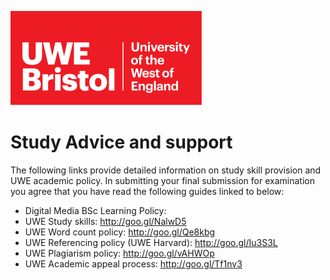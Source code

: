 ![alt text][UWElogo]

[UWElogo]: /images/UWE_Bristol_logo.svg "UWE Bristol Logo" 
# Study Advice and support
The following links provide detailed information on study skill provision and UWE academic policy. In submitting your final submission for examination you agree that you have read the following guides linked to below:
* Digital Media BSc Learning Policy:
* UWE Study skills: http://goo.gl/NalwD5
* UWE Word count policy: http://goo.gl/Qe8kbg
* UWE Referencing policy (UWE Harvard): http://goo.gl/Iu3S3L
* UWE Plagiarism policy: http://goo.gl/vAHWOp
* UWE Academic appeal process: http://goo.gl/Tf1nv3
